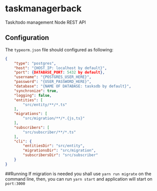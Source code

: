 # taskmanagerback
Task/todo management Node REST API
## Configuration
The `typeorm.json` file should configured as following:
```json 
{
    "type": "postgres",
    "host": "{HOST_IP: localhost by default}",
    "port": {DATABASE_PORT: 5432 by default},
    "username": "{POSTGRES_USER_HERE}",
    "password": "{USER_PASSWORD_HERE}",
    "database": "{NAME OF DATABASE: tasksdb by default}",
    "synchronize": true,
    "logging": false,
    "entities": [
        "src/entity/**/*.ts"
    ],
    "migrations": [
        "src/migration/**/*.{js,ts}"
    ],
    "subscribers": [
        "src/subscriber/**/*.ts"
    ],
    "cli": {
        "entitiesDir": "src/entity",
        "migrationsDir": "src/migration",
        "subscribersDir": "src/subscriber"
    }
}
```
##Running
If migration is needed you shall use `yarn run migrate` on the command line, then, you can run `yarn start` and application will start on `port:3000` 
